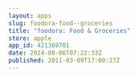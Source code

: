 ```yaml
---
layout: apps
slug: foodora-food--groceries
title: "foodora: Food & Groceries"
store: apple
app_id: 421369701
date: 2024-08-06T07:22:33Z
published: 2011-03-09T17:00:27Z
---
```


